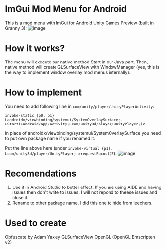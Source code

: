  # ImGui Mod Menu for Android
 This is a mod menu with ImGui for Android Unity Games
 Preview (built in Granny 3):
 ![image](https://user-images.githubusercontent.com/80401984/145401480-8910961b-c909-4130-b827-a636db62d778.png)
 # How it works?
  The menu will execute our native method Start in our Java part. Then, native method will create GLSurfaceView with WindowManager (yes, this is the way to implement window overlay mod menus internally). 
  # How to implement
  You need to add following line in ```com/unity/player/UnityPlayerActivity```:
   
   ```invoke-static {p0, p1}, Landroidx/viewbinding/systemui/SystemOverlaySurface;->Start(Landroid/app/Activity;Lcom/unity3d/player/UnityPlayer;)V```
   
   in place of androidx/viewbinding/systemui/SystemOverlaySurface you need to put own package name if you renamed it.
   
   Put the line above here (under ```invoke-virtual {p1}, Lcom/unity3d/player/UnityPlayer;->requestFocus()Z```):
   ![image](https://user-images.githubusercontent.com/80401984/145403251-e7d1ae29-47ac-411b-93d5-e3861894cfc6.png)
 
# Recomendations

1. Use it in Android Studio to better effect. If you are using AIDE and having issues then don't write to issues. I will not repond to theese issues and close it.
2. Rename to other package name. I did this one to hide from leechers.

# Used to create

Obfuscate by Adam Yaxley
GLSurfaceView
OpenGL (OpenGL Emscripten v2)
